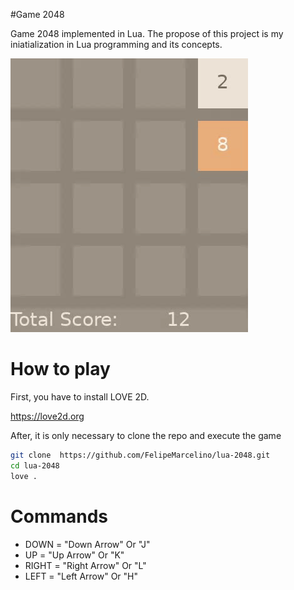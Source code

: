 #Game 2048

Game 2048 implemented in Lua. The propose of this project is my iniatialization in Lua programming and its concepts. 

![](https://github.com/FelipeMarcelino/lua-2048/blob/master/play.gif)

# How to play

First, you have to install LOVE 2D. 

https://love2d.org

After, it is only necessary to clone the repo and execute the game

```sh
git clone  https://github.com/FelipeMarcelino/lua-2048.git
cd lua-2048
love .
```

# Commands

* DOWN = "Down Arrow" Or "J" 
* UP = "Up Arrow" Or "K"
* RIGHT = "Right Arrow" Or "L"
* LEFT = "Left Arrow" Or "H"
